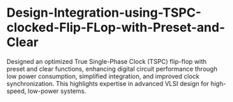 # Design-Integration-using-TSPC-clocked-Flip-FLop-with-Preset-and-Clear
Designed an optimized True Single-Phase Clock (TSPC) flip-flop with preset and clear functions, enhancing digital circuit performance through low power consumption, simplified integration, and improved clock synchronization. This highlights expertise in advanced VLSI design for high-speed, low-power systems.

